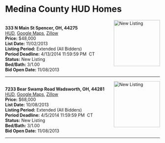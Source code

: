 # Medina County HUD Homes

[<img alt="New Listing" src="https://www.hudhomestore.com/pages/ImageShow.aspx?Case=412-534668" align="right" style="height:150px;">](http://www.hudhomestore.com/Listing/PropertyDetails.aspx?caseNumber=412-534668)  
**333 N Main St Spencer, OH, 44275**  
[HUD](http://www.hudhomestore.com/Listing/PropertyDetails.aspx?caseNumber=412-534668), [Google Maps](http://maps.google.com/maps?q=333+N+Main+St+Spencer%2C+OH%2C+44275), [Zillow](http://www.zillow.com/homes/333+N+Main+St+Spencer%2C+OH%2C+44275/)  
**Price:** $48,000  
**List Date:** 11/02/2013  
**Listing Period:** Extended (All Bidders)  
**Period Deadline:** 4/13/2014 11:59:59 PM  CT  
**Status:** New Listing  
**Bed/Bath:** 3/1.00  
**Bid Open Date:** 11/08/2013

***

[<img alt="New Listing" src="https://www.hudhomestore.com/pages/ImageShow.aspx?Case=412-644562" align="right" style="height:150px;">](http://www.hudhomestore.com/Listing/PropertyDetails.aspx?caseNumber=412-644562)  
**7233 Bear Swamp Road Wadsworth, OH, 44281**  
[HUD](http://www.hudhomestore.com/Listing/PropertyDetails.aspx?caseNumber=412-644562), [Google Maps](http://maps.google.com/maps?q=7233+Bear+Swamp+Road+Wadsworth%2C+OH%2C+44281), [Zillow](http://www.zillow.com/homes/7233+Bear+Swamp+Road+Wadsworth%2C+OH%2C+44281/)  
**Price:** $68,000  
**List Date:** 10/08/2013  
**Listing Period:** Extended (All Bidders)  
**Period Deadline:** 4/5/2014 11:59:59 PM  CT  
**Status:** New Listing  
**Bed/Bath:** 3/1.00  
**Bid Open Date:** 11/08/2013

***

